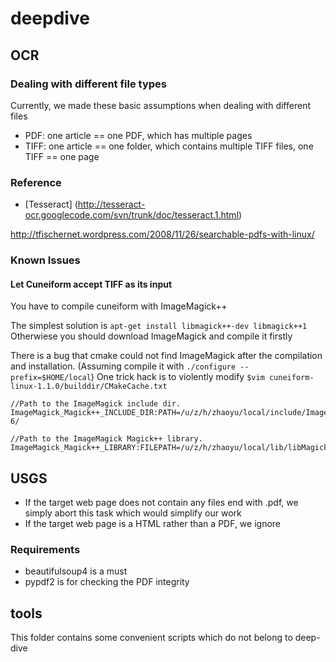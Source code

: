 deepdive
========

OCR
---

### Dealing with different file types
Currently, we made these basic assumptions when dealing with different files

* PDF: one article == one PDF, which has multiple pages
* TIFF: one article == one folder, which contains multiple TIFF files, one TIFF == one page

### Reference
* [Tesseract] (http://tesseract-ocr.googlecode.com/svn/trunk/doc/tesseract.1.html)

http://tfischernet.wordpress.com/2008/11/26/searchable-pdfs-with-linux/

### Known Issues
#### Let Cuneiform accept TIFF as its input
You have to compile cuneiform with ImageMagick++

The simplest solution is `apt-get install libmagick++-dev libmagick++1`
Otherwiese you should download ImageMagick and compile it firstly

There is a bug that cmake could not find ImageMagick after the compilation and
installation. (Assuming compile it with `./configure --prefix=$HOME/local`)
One trick hack is to violently modify `$vim cuneiform-linux-1.1.0/builddir/CMakeCache.txt`

    //Path to the ImageMagick include dir.
    ImageMagick_Magick++_INCLUDE_DIR:PATH=/u/z/h/zhaoyu/local/include/ImageMagick-6/

    //Path to the ImageMagick Magick++ library.
    ImageMagick_Magick++_LIBRARY:FILEPATH=/u/z/h/zhaoyu/local/lib/libMagick++-6.Q16.so

USGS
----
* If the target web page does not contain any files end with .pdf, we simply abort this task which would simplify our work
* If the target web page is a HTML rather than a PDF, we ignore

### Requirements
* beautifulsoup4 is a must
* pypdf2 is for checking the PDF integrity

tools
-----
This folder contains some convenient scripts which do not belong to deep-dive

